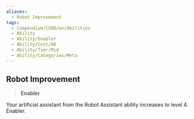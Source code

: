 ```yaml
---
aliases:
  - Robot Improvement
tags:
  - Compendium/CSRD/en/Abilities
  - Ability
  - Ability/Enabler
  - Ability/Cost/NA
  - Ability/Tier/Mid
  - Ability/Categories/Meta
---
```

  
    
## Robot Improvement    
>**Enabler**  
    
Your artificial assistant from the Robot Assistant ability increases to level 4. Enabler.